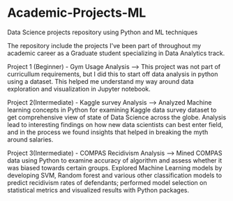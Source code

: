 # Academic-Projects-ML

Data Science projects repository using Python and ML techniques

The repository include the projects I've been part of throughout my academic career as a Graduate student specializing in Data Analytics track.

Project 1 (Beginner) - Gym Usage Analysis --> This project was not part of curricullum requirements, but I did this to start off data analysis in python using a dataset. This helped me understand my way around data exploration and visualization in Jupyter notebook.

Project 2(Intermediate) - Kaggle survey Analysis --> Analyzed Machine learning concepts in Python for examining Kaggle data survey dataset to get comprehensive view of state of Data Science across the globe. Analysis lead to interesting findings on how new data scientists can best enter field, and in the process we found insights that helped in breaking the myth around salaries.

Project 3(Intermediate) - COMPAS Recidivism Analysis --> Mined COMPAS data using Python to examine accuracy of algorithm and assess whether it was biased towards certain groups. Explored Machine Learning models by developing SVM, Random forest and various other classification models to predict recidivism rates of defendants; performed model selection on statistical metrics and visualized results with Python packages.
